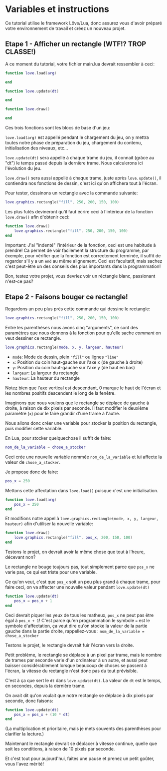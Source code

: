 Variables et instructions
=========================

Ce tutorial utilise le framework Löve/Lua, donc assurez vous d'avoir préparé votre environnement de travail et créez un nouveau projet.

## Etape 1 - Afficher un rectangle (WTF!? TROP CLASSE!)

A ce moment du tutorial, votre fichier main.lua devrait ressembler à ceci:

```lua
function love.load(arg)

end

function love.update(dt)

end

function love.draw()

end
```


Ces trois fonctions sont les blocs de base d'un jeu:

```love.load(arg)``` est appellé pendant le chargement du jeu, on y mettra toutes notre phase de préparation du jeu, chargement du contenu, initialisation des niveaux, etc...

```love.update(dt)``` sera appellé à chaque trame du jeu, il connait (grâce au "dt") le temps passé depuis la dernière trame. Nous calculerons ici l'évolution du jeu.

```love.draw()``` sera aussi appellé à chaque trame, juste après ```love.update()```, il contiendra nos fonctions de dessin, c'est ici qu'on affichera tout à l'écran.

Pour tester, dessinons un rectangle avec la commande suivante:
```lua
love.graphics.rectangle("fill", 250, 200, 150, 100)
```

Les plus futés devineront qu'il faut écrire ceci à l'intérieur de la fonction ```love.draw()``` afin d'obtenir ceci:
```lua
function love.draw()
    love.graphics.rectangle("fill", 250, 200, 150, 100)
end
```

Important:
J'ai "indenté" l'intérieur de la fonction, ceci est une habitude à prendre! Ca permet de voir facilement la structure du programme, par éxemple, pour vérifier que la fonction est correctement terminée, il suffit de regarder s'il y a un ```end``` au même alignement.
Ceci est facultatif, mais sachez c'est peut-être un des conseils des plus importants dans la programmation!

Bon, testez votre projet, vous devriez voir un réctangle blanc, passionant n'est-ce pas?


## Etape 2 - Faisons bouger ce rectangle!

Regardons un peu plus près cette commande qui dessine le rectangle:
```lua
love.graphics.rectangle("fill", 250, 200, 150, 100)
```
Entre les parenthèses nous avons cinq "arguments", ce sont des paramètres que nous donnons à la fonction pour qu'elle sache _comment_ on veut dessiner ce rectangle.

```lua
love.graphics.rectangle(mode, x, y, largeur, hauteur)
```

+ ```mode```: Mode de dessin, plein ```"fill"``` ou lignes ```"line"```
+ ```x```: Position du coin haut-gauche sur l'axe x (de gauche à droite)
+ ```y```: Position du coin haut-gauche sur l'axe y (de haut en bas)
+ ```largeur```: La largeur du rectangle
+ ```hauteur```: La hauteur du rectangle

Notez bien que l'axe vertical est descendant, 0 marque le haut de l'écran et les nombres positifs descendent le long de la fenêtre.

Imaginons que nous voulons que le rectangle se déplace de gauche à droite, à raison de dix pixels par seconde.
Il faut modifier le deuxième paramètre (```x```) pour le faire grandir d'une trame à l'autre.

Nous allons donc créer une variable pour stocker la position du rectangle, puis modifier cette variable.

En Lua, pour stocker quelquechose il suffit de faire:
```lua
nom_de_la_variable = chose_a_stocker
```

Ceci crée une nouvelle variable nommée ```nom_de_la_variable``` et lui affecte la valeur de ```chose_a_stocker```.

Je propose donc de faire:
```lua
pos_x = 250
```

Mettons cette affectation dans ```love.load()``` puisque c'est une initialisation.
```lua
function love.load(arg)
    pos_x = 250
end
```

Et modifions notre appel à ```love.graphics.rectangle(mode, x, y, largeur, hauteur)``` afin d'utiliser la nouvelle variable:
```lua
function love.draw()
    love.graphics.rectangle("fill", pos_x, 200, 150, 100)
end
```

Testons le projet, on devrait avoir la même chose que tout à l'heure, décevant non?

Le rectangle ne bouge toujours pas, tout simplement parce que ```pos_x``` ne varie pas, ce qui est triste pour une variable.

Ce qu'on veut, c'est que ```pos_x``` soit un peu plus grand à chaque trame, pour faire ceci, on va affecter une nouvelle valeur pendant ```love.update(dt)```
```lua
function love.update(dt)
    pos_x = pos_x + 1
end
```

Ceci devrait piquer les yeux de tous les matheux, ```pos_x``` ne peut pas être égal à ```pos_x + 1```!
C'est parce qu'en programmation  le symbole ```=``` est le symbole d'affectation, ça veut dire qu'on stocke la valeur de la partie gauche dans la partie droite, rappellez-vous : ```nom_de_la_variable = chose_a_stocker```

Testons le projet, le rectangle devrait fuir l'écran vers la droite.

Petit problème, le rectangle se déplace à un pixel par trame, mais le nombre de trames par seconde varie d'un ordinateur à un autre, et aussi peut baisser considérablement lorsque beaucoup de choses se passent à l'écran, la vitesse du rectangle n'est donc pas du tout prévisible.

C'est à ça que sert le ```dt``` dans ```love.update(dt)```. La valeur de ```dt``` est le temps, en secondes, depuis la dernière trame.

On avait dit qu'on voulait que notre rectangle se déplace à dix pixels par seconde, donc faisons:
```lua
function love.update(dt)
    pos_x = pos_x + (10 * dt)
end
```
(La multiplication et prioritaire, mais je mets souvents des parenthèses pour clarifier la lecture.)

Maintenant le rectangle devrait se déplacer à vitesse continue, quelle que soit les conditions, à raison de 10 pixels par seconde.

Et c'est tout pour aujourd'hui, faites une pause et prenez un petit goûter, vous l'avez mérité!
